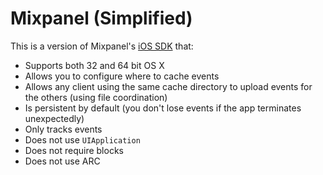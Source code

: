 # Mixpanel (Simplified)

This is a version of Mixpanel's [iOS SDK](https://github.com/mixpanel/mixpanel-iphone.git) that:

- Supports both 32 and 64 bit OS X
- Allows you to configure where to cache events
- Allows any client using the same cache directory to upload events for the others (using file coordination)
- Is persistent by default (you don't lose events if the app terminates unexpectedly)
- Only tracks events
- Does not use `UIApplication`
- Does not require blocks
- Does not use ARC
